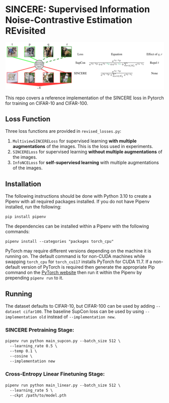 # SINCERE: Supervised Information Noise-Contrastive Estimation REvisited
<p align="center">
  <img src="figures/teaser.png" width="700">
</p>

This repo covers a reference implementation of the SINCERE loss in Pytorch for training on CIFAR-10 and CIFAR-100.

## Loss Function
Three loss functions are provided in `revised_losses.py`:

1. `MultiviewSINCERELoss` for supervised learning **with multiple augmentations** of the images. This is the loss used in experiments.
1. `SINCERELoss` for supervised learning **without multiple augmentations** of the images.
1. `InfoNCELoss` for **self-superviesd learning** with multiple augmentations of the images.

## Installation

The following instructions should be done with Python 3.10 to create a Pipenv with all required packages installed. If you do not have Pipenv installed, run the following:
```
pip install pipenv
```
The dependencies can be installed within a Pipenv with the following commands:
```
pipenv install --categories "packages torch_cpu"
```
PyTorch may require different versions depending on the machine it is running on. The default command is for non-CUDA machines while swapping `torch_cpu` for `torch_cu117` installs PyTorch for CUDA 11.7. If a non-default version of PyTorch is required then generate the appropriate Pip command on the [PyTorch website](https://pytorch.org/get-started/locally/) then run it within the Pipenv by prepending ```pipenv run``` to it.

## Running

The dataset defaults to CIFAR-10, but CIFAR-100 can be used by adding `--dataset cifar100`.
The baseline SupCon loss can be used by using `--implementation old` instead of `--implementation new`.
 
### SINCERE Pretraining Stage:
```
pipenv run python main_supcon.py --batch_size 512 \
  --learning_rate 0.5 \
  --temp 0.1 \
  --cosine \
  --implementation new
```

### Cross-Entropy Linear Finetuning Stage:
```
pipenv run python main_linear.py --batch_size 512 \
  --learning_rate 5 \
  --ckpt /path/to/model.pth
```
